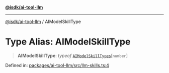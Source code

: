 [**@isdk/ai-tool-llm**](../README.md)

***

[@isdk/ai-tool-llm](../globals.md) / AIModelSkillType

# Type Alias: AIModelSkillType

> **AIModelSkillType**: *typeof* [`AIModelSkillTypes`](../variables/AIModelSkillTypes.md)\[`number`\]

Defined in: [packages/ai-tool-llm/src/llm-skills.ts:4](https://github.com/isdk/ai-tool-llm.js/blob/cce15e28c39fd2fefb63f1a38e624e7483ff232f/src/llm-skills.ts#L4)
